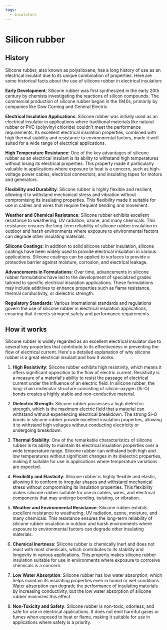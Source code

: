 ```yaml
---
tags:
  - insulators
---
```


# Silicon rubber

## History

Silicone rubber, also known as polysiloxane, has a long history of use as an electrical insulant due to its unique combination of properties. Here are some historical facts about the use of silicone rubber in electrical insulation:

**Early Development**: Silicone rubber was first synthesized in the early 20th century by chemists investigating the reactions of silicon compounds. The commercial production of silicone rubber began in the 1940s, primarily by companies like Dow Corning and General Electric.

**Electrical Insulation Applications**: Silicone rubber was initially used as an electrical insulator in applications where traditional materials like natural rubber or PVC (polyvinyl chloride) couldn't meet the performance requirements. Its excellent electrical insulation properties, combined with high thermal stability and resistance to environmental factors, made it well-suited for a wide range of electrical applications.

**High Temperature Resistance**: One of the key advantages of silicone rubber as an electrical insulant is its ability to withstand high temperatures without losing its electrical properties. This property made it particularly valuable in applications where exposure to heat is a concern, such as high-voltage power cables, electrical connectors, and insulating tapes for motors and generators.

**Flexibility and Durability**: Silicone rubber is highly flexible and resilient, allowing it to withstand mechanical stress and vibration without compromising its insulating properties. This flexibility made it suitable for use in cables and wires that require frequent bending and movement.

**Weather and Chemical Resistance**: Silicone rubber exhibits excellent resistance to weathering, UV radiation, ozone, and many chemicals. This resistance ensures the long-term reliability of silicone rubber insulation in outdoor and harsh environments where exposure to environmental factors can degrade other insulating materials.

**Silicone Coatings**: In addition to solid silicone rubber insulation, silicone coatings have been widely used to provide electrical insulation in various applications. Silicone coatings can be applied to surfaces to provide a protective barrier against moisture, corrosion, and electrical leakage.

**Advancements in Formulations**: Over time, advancements in silicone rubber formulations have led to the development of specialized grades tailored to specific electrical insulation applications. These formulations may include additives to enhance properties such as flame resistance, thermal conductivity, or dielectric strength.

**Regulatory Standards**: Various international standards and regulations govern the use of silicone rubber in electrical insulation applications, ensuring that it meets stringent safety and performance requirements.

## How it works

Silicone rubber is widely regarded as an excellent electrical insulator due to several key properties that contribute to its effectiveness in preventing the flow of electrical current. Here's a detailed explanation of why silicone rubber is a great electrical insulant and how it works:

1. **High Resistivity**: Silicone rubber exhibits high resistivity, which means it offers significant opposition to the flow of electric current. Resistivity is a measure of a material's ability to resist the passage of electrical current under the influence of an electric field. In silicone rubber, the long-chain molecular structure consisting of silicon-oxygen (Si-O) bonds creates a highly stable and non-conductive material.

2. **Dielectric Strength**: Silicone rubber possesses a high dielectric strength, which is the maximum electric field that a material can withstand without experiencing electrical breakdown. The strong Si-O bonds in silicone rubber provide excellent insulation properties, allowing it to withstand high voltages without conducting electricity or undergoing breakdown.

3. **Thermal Stability**: One of the remarkable characteristics of silicone rubber is its ability to maintain its electrical insulation properties over a wide temperature range. Silicone rubber can withstand both high and low temperatures without significant changes in its dielectric properties, making it suitable for use in applications where temperature variations are expected.

4. **Flexibility and Elasticity**: Silicone rubber is highly flexible and elastic, allowing it to conform to irregular shapes and withstand mechanical stress without compromising its insulation properties. This flexibility makes silicone rubber suitable for use in cables, wires, and electrical components that may undergo bending, twisting, or vibration.

5. **Weather and Environmental Resistance**: Silicone rubber exhibits excellent resistance to weathering, UV radiation, ozone, moisture, and many chemicals. This resistance ensures the long-term reliability of silicone rubber insulation in outdoor and harsh environments where exposure to environmental factors can degrade other insulating materials.

6. **Chemical Inertness**: Silicone rubber is chemically inert and does not react with most chemicals, which contributes to its stability and longevity in various applications. This property makes silicone rubber insulation suitable for use in environments where exposure to corrosive chemicals is a concern.

7. **Low Water Absorption**: Silicone rubber has low water absorption, which helps maintain its insulating properties even in humid or wet conditions. Water absorption can degrade the performance of insulating materials by increasing conductivity, but the low water absorption of silicone rubber minimizes this effect.

8. **Non-Toxicity and Safety**: Silicone rubber is non-toxic, odorless, and safe for use in electrical applications. It does not emit harmful gases or fumes when exposed to heat or flame, making it suitable for use in applications where safety is a priority.
